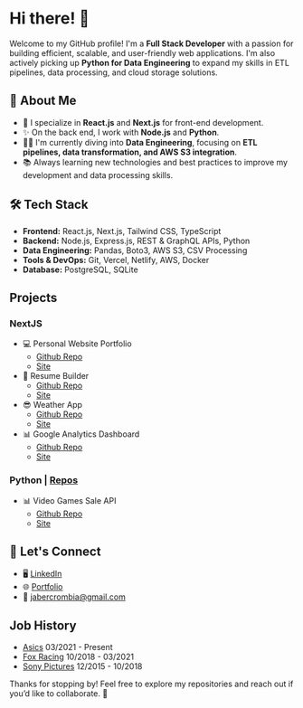 # Hi there! 👋

Welcome to my GitHub profile! I'm a **Full Stack Developer** with a passion for building efficient, scalable, and user-friendly web applications. I'm also actively picking up **Python for Data Engineering** to expand my skills in ETL pipelines, data processing, and cloud storage solutions.

## 🚀 About Me

- 💯 I specialize in **React.js** and **Next.js** for front-end development.
- ✨ On the back end, I work with **Node.js** and **Python**.
- 👩‍💻 I'm currently diving into **Data Engineering**, focusing on **ETL pipelines, data transformation, and AWS S3 integration**.
- 📚 Always learning new technologies and best practices to improve my development and data processing skills.

## 🛠️ Tech Stack

- **Frontend:** React.js, Next.js, Tailwind CSS, TypeScript
- **Backend:** Node.js, Express.js, REST & GraphQL APIs, Python
- **Data Engineering:** Pandas, Boto3, AWS S3, CSV Processing
- **Tools & DevOps:** Git, Vercel, Netlify, AWS, Docker
- **Database:** PostgreSQL, SQLite

## Projects
### NextJS
- 💻 Personal Website Portfolio
    - [Github Repo](https://github.com/jabercrombia/jabercrombia-app)
    - [Site](https://www.jabercrombia.com?utm_source=github&utm_medium=github&utm_campaign=gitub-profile)
- 📄 Resume Builder
    - [Github Repo](https://github.com/jabercrombia/resume-builder)
    - [Site](https://resume-app-flame.vercel.app/?utm_source=github&utm_medium=internet&utm_campaign=github&utm_id=mywebsite)
- 😎 Weather App
    - [Github Repo](https://github.com/jabercrombia/weather-nextjs)
    - [Site](https://weather-nextjs-zeta.vercel.app/?utm_source=github&utm_medium=internet&utm_campaign=github&utm_id=mywebsite)
- 📊 Google Analytics Dashboard
    - [Github Repo](https://github.com/jabercrombia/google-dashboard-api)
    - [Site](https://google-dashboard-api.vercel.app/?utm_source=github&utm_medium=internet&utm_campaign=github)
### Python | [Repos](https://github.com/jabercrombia?tab=repositories&q=python&type=&language=&sort=)
- 📊 Video Games Sale API
    - [Github Repo](https://github.com/jabercrombia/video-game-sales-api)
    - [Site](https://video-game-sales-api.vercel.app/)

## 👫 Let's Connect

- 🖥 [LinkedIn](https://www.linkedin.com/in/justin-abercrombia/)
- 🌐 [Portfolio](https://www.jabercrombia.com?utm_source=github&utm_medium=github&utm_campaign=gitub-profile)
- 📧 [jabercrombia@gmail.com](mailto:jabercrombia@gmail.com)

## Job History

- [Asics](http://www.asics.com) 03/2021 - Present
- [Fox Racing](http://www.foxracing.com) 10/2018 - 03/2021
- [Sony Pictures](http://www.sonypictures.com) 12/2015 - 10/2018

Thanks for stopping by! Feel free to explore my repositories and reach out if you’d like to collaborate. 🚀

